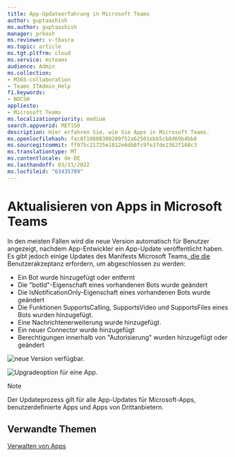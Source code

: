 ```yaml
---
title: App-Updateerfahrung in Microsoft Teams
author: guptaashish
ms.author: guptaashish
manager: prkosh
ms.reviewer: v-tbasra
ms.topic: article
ms.tgt.pltfrm: cloud
ms.service: msteams
audience: Admin
ms.collection:
- M365-collaboration
- Teams_ITAdmin_Help
f1.keywords:
- NOCSH
appliesto:
- Microsoft Teams
ms.localizationpriority: medium
search.appverid: MET150
description: Hier erfahren Sie, wie Sie Apps in Microsoft Teams.
ms.openlocfilehash: fac8f10808300280f52a62501ebb5cb8d69b4bb8
ms.sourcegitcommit: ff975c21725e1812e6db8fc9fe37de1362f168c3
ms.translationtype: MT
ms.contentlocale: de-DE
ms.lasthandoff: 03/11/2022
ms.locfileid: "63435709"
---
```

# <a name="update-apps-in-microsoft-teams"></a>Aktualisieren von Apps in Microsoft Teams

In den meisten Fällen wird die neue Version automatisch für Benutzer angezeigt, nachdem App-Entwickler ein App-Update veröffentlicht haben. Es gibt jedoch einige Updates des Manifests Microsoft Teams<a href="/microsoftteams/platform/resources/schema/manifest-schema" target="_blank">, die die</a> Benutzerakzeptanz erfordern, um abgeschlossen zu werden:

* Ein Bot wurde hinzugefügt oder entfernt
* Die "botId"-Eigenschaft eines vorhandenen Bots wurde geändert
* Die IsNotificationOnly-Eigenschaft eines vorhandenen Bots wurde geändert
* Die Funktionen SupportsCalling, SupportsVideo und SupportsFiles eines Bots wurden hinzugefügt.
* Eine Nachrichtenerweiterung wurde hinzugefügt.
* Ein neuer Connector wurde hinzugefügt
* Berechtigungen innerhalb von "Autorisierung" wurden hinzugefügt oder geändert

![neue Version verfügbar.](media/manage-your-custom-apps-update1.png)

![Upgradeoption für eine App.](media/manage-your-custom-apps-update2.png)

> [!NOTE] 
> Der Updateprozess gilt für alle App-Updates für Microsoft-Apps, benutzerdefinierte Apps und Apps von Drittanbietern. 

## <a name="related-topics"></a>Verwandte Themen

[Verwalten von Apps](manage-apps.md)
